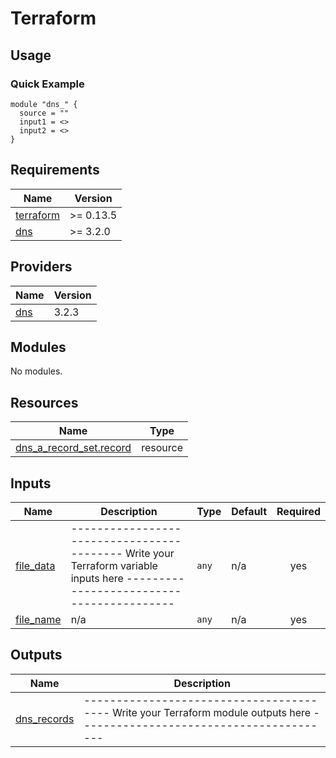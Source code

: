 # Terraform

<Short TF module description>

## Usage

### Quick Example

```hcl
module "dns_" {
  source = ""
  input1 = <>
  input2 = <>
}
```

## Requirements

| Name | Version |
|------|---------|
| <a name="requirement_terraform"></a> [terraform](#requirement\_terraform) | >= 0.13.5 |
| <a name="requirement_dns"></a> [dns](#requirement\_dns) | >= 3.2.0 |

## Providers

| Name | Version |
|------|---------|
| <a name="provider_dns"></a> [dns](#provider\_dns) | 3.2.3 |

## Modules

No modules.

## Resources

| Name | Type |
|------|------|
| [dns_a_record_set.record](https://registry.terraform.io/providers/hashicorp/dns/latest/docs/resources/a_record_set) | resource |

## Inputs

| Name | Description | Type | Default | Required |
|------|-------------|------|---------|:--------:|
| <a name="input_file_data"></a> [file\_data](#input\_file\_data) | ------------------------------------------ Write your Terraform variable inputs here ------------------------------------------ | `any` | n/a | yes |
| <a name="input_file_name"></a> [file\_name](#input\_file\_name) | n/a | `any` | n/a | yes |

## Outputs

| Name | Description |
|------|-------------|
| <a name="output_dns_records"></a> [dns\_records](#output\_dns\_records) | ---------------------------------------- Write your Terraform module outputs here ---------------------------------------- |